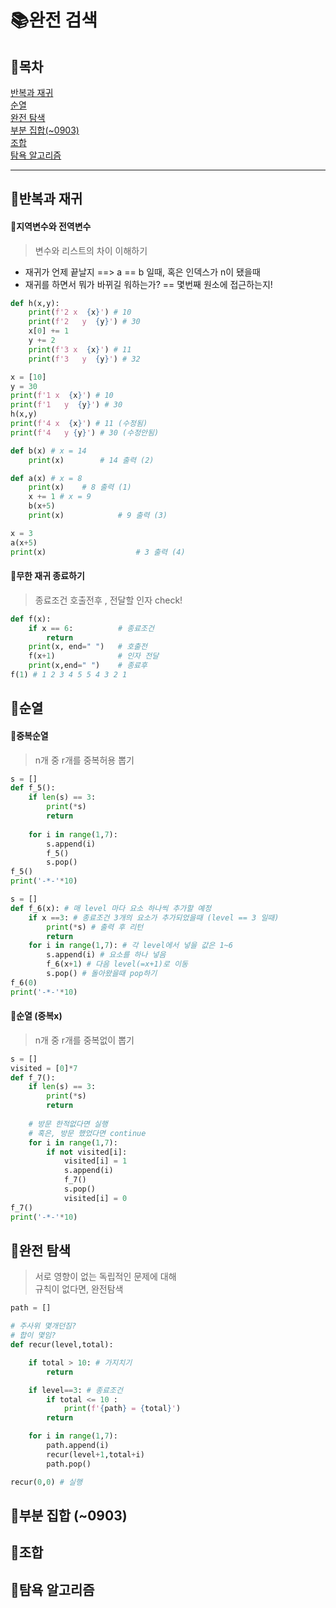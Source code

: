 # 📚완전 검색

## 🔖목차
[반복과 재귀](#반복과-재귀)  
[순열](#순열)  
[완전 탐색](#완전-탐색)  
[부분 집합(~0903)](#부분-집합-0903)  
[조합](#조합)  
[탐욕 알고리즘](#탐욕-알고리즘)  

---

## 📕반복과 재귀
#### 📜지역변수와 전역변수
> 변수와 리스트의 차이 이해하기
+ 재귀가 언제 끝날지 ==> a == b 일때, 혹은 인덱스가 n이 됐을때   
+ 재귀를 하면서 뭐가 바뀌길 워하는가? == 몇번째 원소에 접근하는지!  

```py
def h(x,y):
    print(f'2 x  {x}') # 10
    print(f'2   y  {y}') # 30
    x[0] += 1
    y += 2
    print(f'3 x  {x}') # 11
    print(f'3   y  {y}') # 32

x = [10]
y = 30
print(f'1 x  {x}') # 10
print(f'1   y  {y}') # 30
h(x,y)
print(f'4 x  {x}') # 11 (수정됨)
print(f'4   y {y}') # 30 (수정안됨)
```
```py
def b(x) # x = 14
    print(x)        # 14 출력 (2)

def a(x) # x = 8
    print(x)    # 8 출력 (1)
    x += 1 # x = 9
    b(x+5) 
    print(x)            # 9 출력 (3)

x = 3
a(x+5)
print(x)                    # 3 출력 (4)

```
#### 📜무한 재귀 종료하기
> 종료조건 호출전후 , 전달할 인자 check!
```py
def f(x):
    if x == 6:          # 종료조건
        return
    print(x, end=" ")   # 호출전
    f(x+1)              # 인자 전달
    print(x,end=" ")    # 종료후
f(1) # 1 2 3 4 5 5 4 3 2 1
```

## 📗순열
#### 📜중복순열
> n개 중 r개를 중복허용 뽑기
```py
s = []
def f_5():
    if len(s) == 3: 
        print(*s)
        return
    
    for i in range(1,7):
        s.append(i)
        f_5()
        s.pop()
f_5()
print('-*-'*10)

s = []
def f_6(x): # 매 level 마다 요소 하나씩 추가할 예정
    if x ==3: # 종료조건 3개의 요소가 추가되었을때 (level == 3 일때)
        print(*s) # 출력 후 리턴
        return
    for i in range(1,7): # 각 level에서 넣을 값은 1~6
        s.append(i) # 요소를 하나 넣음
        f_6(x+1) # 다음 level(=x+1)로 이동
        s.pop() # 돌아왔을때 pop하기
f_6(0)
print('-*-'*10)
```

#### 📜순열 (중복x)
> n개 중 r개를 중복없이 뽑기
```py
s = []
visited = [0]*7
def f_7():
    if len(s) == 3: 
        print(*s)
        return
    
    # 방문 한적없다면 실행
    # 혹은, 방문 했었다면 continue
    for i in range(1,7):
        if not visited[i]:
            visited[i] = 1
            s.append(i)
            f_7()
            s.pop()
            visited[i] = 0
f_7()
print('-*-'*10)
```

## 📙완전 탐색
> 서로 영향이 없는 독립적인 문제에 대해  
> 규칙이 없다면, 완전탐색  
```py
path = []

# 주사위 몇개던짐?
# 합이 몇임?
def recur(level,total):

    if total > 10: # 가지치기
        return

    if level==3: # 종료조건
        if total <= 10 :
            print(f'{path} = {total}')
        return

    for i in range(1,7): 
        path.append(i)
        recur(level+1,total+i)
        path.pop()

recur(0,0) # 실행
```


## 📒부분 집합 (~0903)

## 📔조합

## 📘탐욕 알고리즘